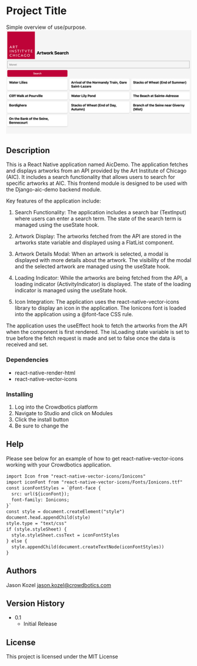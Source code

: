 # Project Title

Simple overview of use/purpose.
![App Preview](./preview.png)

## Description

This is a React Native application named AicDemo. The application fetches and displays artworks from an API provided by the Art Institute of Chicago (AIC). It includes a search functionality that allows users to search for specific artworks at AIC. This frontend module is designed to be used with the Django-aic-demo backend module.

Key features of the application include:

1. Search Functionality: The application includes a search bar (TextInput) where users can enter a search term. The state of the search term is managed using the useState hook.

2. Artwork Display: The artworks fetched from the API are stored in the artworks state variable and displayed using a FlatList component.

3. Artwork Details Modal: When an artwork is selected, a modal is displayed with more details about the artwork. The visibility of the modal and the selected artwork are managed using the useState hook.

4. Loading Indicator: While the artworks are being fetched from the API, a loading indicator (ActivityIndicator) is displayed. The state of the loading indicator is managed using the useState hook.

5. Icon Integration: The application uses the react-native-vector-icons library to display an icon in the application. The Ionicons font is loaded into the application using a @font-face CSS rule.

The application uses the useEffect hook to fetch the artworks from the API when the component is first rendered. The isLoading state variable is set to true before the fetch request is made and set to false once the data is received and set.

### Dependencies

- react-native-render-html
- react-native-vector-icons

### Installing

1. Log into the Crowdbotics platform
2. Navigate to Studio and click on Modules
3. Click the install button
4. Be sure to change the

## Help

Please see below for an example of how to get react-native-vector-icons working with your Crowdbotics application.

```
import Icon from "react-native-vector-icons/Ionicons"
import iconFont from "react-native-vector-icons/Fonts/Ionicons.ttf"
const iconFontStyles = `@font-face {
  src: url(${iconFont});
  font-family: Ionicons;
}`
const style = document.createElement("style")
document.head.appendChild(style)
style.type = "text/css"
if (style.styleSheet) {
  style.styleSheet.cssText = iconFontStyles
} else {
  style.appendChild(document.createTextNode(iconFontStyles))
}
```

## Authors

Jason Kozel
jason.kozel@crowdbotics.com

## Version History

- 0.1
  - Initial Release

## License

This project is licensed under the MIT License
